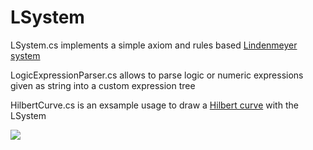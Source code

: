 # LSystem

LSystem.cs implements a simple axiom and rules based [Lindenmeyer system][1]

LogicExpressionParser.cs allows to parse logic or numeric expressions given as string into a custom expression tree

HilbertCurve.cs is an exsample usage to draw a [Hilbert curve][2] with the LSystem

<img src="https://www.dropbox.com/s/4eoegj0vrckcski/HilbertCurveLarge.png?raw=1"/>


[1]: https://en.wikipedia.org/wiki/L-system
[2]: https://en.wikipedia.org/wiki/Hilbert_curve
